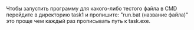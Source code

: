 Чтобы запустить программу для какого-либо тестого файла в CMD перейдите в директорию task1 и пропишите: "run.bat (название файла)" это проще чем каждый раз прописывать путь к task.exe.
